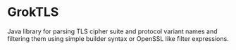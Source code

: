 GrokTLS
======

Java library for parsing TLS cipher suite and protocol variant names and filtering them using simple builder syntax or OpenSSL like filter expressions.